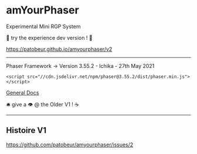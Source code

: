 # amYourPhaser

Experimental Mini RGP System

🐰 try the experience dev version ! 🌱

https://patobeur.github.io/amyourphaser/v2

- - -
Phaser Framework -> Version 3.55.2 - Ichika - 27th May 2021

```
<script src="//cdn.jsdelivr.net/npm/phaser@3.55.2/dist/phaser.min.js"></script>
```
[General Docs](https://phaser.io/docs)

🛎️ give a 👁️ @ the Older V1 ! ☕

--------------------------------------------------------------------
## Histoire V1 

https://github.com/patobeur/amyourphaser/issues/2
